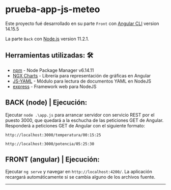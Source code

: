 # prueba-app-js-meteo

Este proyecto fué desarrollado en su parte `Front` con [Angular CLI](https://github.com/angular/angular-cli) version 14.15.5

La parte `Back` con [Node.js](https://nodejs.org/es/download/releases/) version 11.2.1.

## Herramientas utilizadas: 🛠️

* [npm](http://www.dropwizard.io/1.0.2/docs/) - Node Package Manager v6.14.11
* [NGX Charts](https://swimlane.gitbook.io/ngx-charts/installing) - Librería para representación de gráficas en Angular
* [JS-YAML](https://www.npmjs.com/package/js-yaml) - Módulo para lectura de documentos YAML en NodeJS
* [express](https://www.npmjs.com/package/express) - Framework web para NodeJS


## BACK (node) | Ejecución:

Ejecutar `node .\app.js` para arrancar servidor con servicio REST por el puesto 3000, que quedará a la eschucha de las peticiones GET de Angular.
Responderá a peticiones GET de Angular con el siguiente formato:

`http://localhost:3000/temperatura/00:15:25`

`http://localhost:3000/potencia/05:25:30`


## FRONT (angular) | Ejecución:

Ejecutar `ng serve` y navegar en `http://localhost:4200/`. La aplicación recargará automáticamente si se cambia alguno de los archivos fuente.

---


